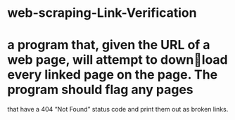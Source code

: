 # web-scraping-Link-Verification

# a program that, given the URL of a web page, will attempt to download every linked page on the page. The program should flag any pages 
that have a 404 “Not Found” status code and print them out as broken links.
